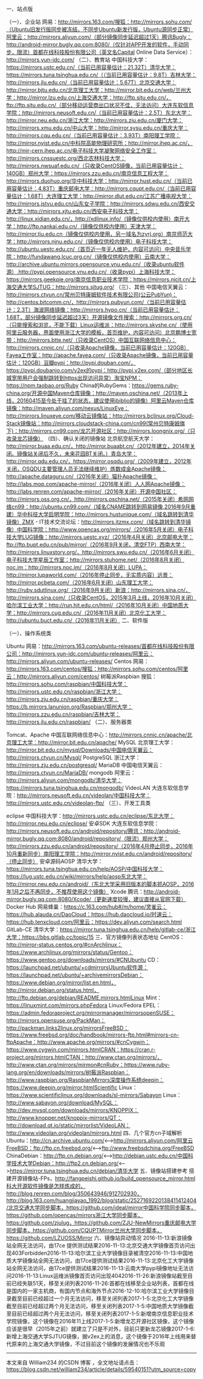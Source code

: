 一、站点版

（一）、企业站
网易：http://mirrors.163.com/搜狐：http://mirrors.sohu.com/（Ubuntu旧发行版同步被冻结，不同步Ubuntu新发行版，Ubuntu源同步正常）阿里云：http://mirrors.aliyun.com/（部分镜像同步延迟超过1天）腾讯Bugly：http://android-mirror.bugly.qq.com:8080/（仅针对APP开发的软件，手动同步，限流）首都在线科技股份有限公司（英文名Capital Online Data Service）：http://mirrors.yun-idc.com/
（二）、教育站
中国科技大学：https://mirrors.ustc.edu.cn/（当前已用容量估计：21.32T）清华大学：https://mirrors.tuna.tsinghua.edu.cn/（（当前已用容量估计：9.8T）吉林大学：http://mirrors.jlu.edu.cn/（当前已用容量估计：5.67T）北京交通大学：http://mirror.bjtu.edu.cn/北京理工大学：http://mirror.bit.edu.cn/web/兰州大学：http://mirror.lzu.edu.cn/上海交通大学：http://ftp.sjtu.edu.cn/，ftp://ftp.sjtu.edu.cn/（部分移动运营商出口状况不佳，无法访问）大连东软信息学院：http://mirrors.neusoft.edu.cn/（当前已用容量估计：2.5T）东北大学：http://mirror.neu.edu.cn/浙江大学：http://mirrors.zju.edu.cn/厦门大学：http://mirrors.xmu.edu.cn/中山大学：http://mirror.sysu.edu.cn/重庆大学：http://mirrors.cqu.edu.cn/（当前已用容量估计：3.93T）南阳理工学院：http://mirror.nyist.edu.cn/中科院高能物理研究所：http://mirror.ihep.ac.cn/，http://mir-cern.ihep.ac.cn/电子科技大学凝聚网络安全工作室：http://mirrors.cnssuestc.org/西北农林科技大学：http://mirrors.nwsuaf.edu.cn/（只收录CentOS镜像，当前已用容量估计：140GB）郑州大学：https://mirrors.zzu.edu.cn/南京信息工程大学：http://mirrors.duohuo.org/华中科技大学：http://mirror.hust.edu.cn/（当前已用容量估计：4.83T）重庆邮电大学：http://mirrors.cqupt.edu.cn/（当前已用容量估计：1.68T）大连理工大学：http://mirror.dlut.edu.cn/江苏广播电视大学：http://mirrors.jstvu.edu.cn/山东女子学院：http://mirrors.sdwu.edu.cn/西安交通大学：http://mirrors.xjtu.edu.cn/西安电子科技大学：http://linux.xidian.edu.cn/，http://xdlinux.info/（镜像仅供校内使用）南开大学：http://ftp.nankai.edu.cn/（镜像仅供校内使用）天津大学：http://mirror.tju.edu.cn（镜像仅供校内使用，另一域名为zyrj.org）南京师范大学：http://mirrors.njnu.edu.cn/（镜像仅供校内使用）电子科技大学：http://ubuntu.uestc.edu.cn/（首页近一年无人维护，内容可访问）中央音乐学院：http://fundawang.lcuc.org.cn/（镜像仅供校内使用）云南大学：http://archive.ubuntu.mirrors.opensource.ynu.edu.cn/（收录ubuntu软件源）,http://pypi.opensource.ynu.edu.cn/（收录pypi）上海科技大学：https://mirrors.geekpie.org/南京信息职业技术学院：https://mirrors.njcit.cn/上海交通大学SJTUG：http://mirrors.sjtug.org/
（三）、其他
中国电信天翼云：http://mirrors.ctyun.cn/常州贝特康姆软件技术有限公司(公云PubYun)：http://centos.bitcomm.cn/，http://mirrors.pubyun.com/（当前已用容量估计：2.3T）海波网络镜像：http://mirrors.hypo.cn/（当前已用容量估计：1.68T，部分镜像同步延迟超过3天）开源镜像文件搜索：http://mirrors.org.cn/（只能搜索和浏览，不能下载）Linux运维派：http://mirrors.skyshe.cn/（使用阿里云服务器，界面使用浙江大学的模板，首页维护，内容可访问）北京鹏博士宽带：http://mirrors.btte.net/（只收录CentOS）中国互联网络信息中心：http://mirrors.cnnic.cn/（只收录Apache镜像，当前已用容量估计：120GB）Fayea工作室：http://apache.fayea.com/（只收录Apache镜像，当前已用容量估计：120GB）豆瓣pypi：http://pypi.douban.com/，https://pypi.doubanio.com/v2ex的pypi：http://pypi.v2ex.com/（部分地区长城宽带用户会强制跳转到https出现访问异常）淘宝NPM：https://npm.taobao.org/Ruby China的RubyGems：https://gems.ruby-china.org/开源中国Maven仓库镜像：http://maven.oschina.net/（2013年上线，20160415至今处于挂了的状态，建议使用ibiblio的镜像）阿里云Maven仓库镜像：http://maven.aliyun.com/nexus/LinuxEye：http://mirrors.linuxeye.com/移动云镜像站：http://mirrors.bclinux.org/Cloud-Stack镜像站：http://mirrors.cloudstack-china.com/cn99(常州贝特康姆旗下)：http://mirrors.cn99.com/龙芯开源社区：http://mirrors.loongnix.org/（只收录龙芯镜像）
（四）、确认关闭的镜像站
北京航空航天大学：http://mirror.buaa.edu.cn/，http://mirror.buaabt.cn/（2012年建立，2014年关闭。镜像站关闭后不久，未来花园BT关闭。）青岛大学：http://mirror.qdu.edu.cn/，https://mirror.osqdu.org/（2009年建立，2012年关闭，OSQDU主要管理人员无法继续维护）炼数成金Apache镜像：http://apache.dataguru.cn/（2016年关闭）猫扑Apache镜像：http://labs.mop.com/apache-mirror/（2016年关闭）人人网Apache镜像：http://labs.renren.com/apache-mirror/（2016年关闭）开源中国社区：http://mirrors.oss.org.cn/，http://mirrors.oschina.net/（2015年关闭）希网网络cn99：http://ubuntu.cn99.com/（域名CNAME跳转到网易镜像,2016年9月重建）华中科技大学启明学院：http://mirrors.hustunique.com/（域名跳转到清华镜像）ZMX - IT技术交流论坛：http://mirrors.itzmx.com/（域名跳转到清华镜像）中国科学院：http://www.opencas.org/mirrors/（2016年5月关闭）电子科技大学LUG镜像：http://mirrors.uestc.xyz/（2016年4月关闭）北京邮电大学：ftp://ftp.bupt.edu.cn/pub/mirror/（2016年9月关闭，清空FTP）西南大学：http://mirrors.linuxstory.org/，http://mirrors.swu.edu.cn/（2016年6月关闭）电子科技大学星辰工作室：http://mirrors.stuhome.net/（2016年8月关闭）noc.im：http://mirrors.noc.im/（2016年8月关闭）LUPA：http://mirror.lupaworld.com/（2016年停止同步，无实质内容）远景：http://mirror.pcbeta.com/（2016年6月关闭）山东理工大学：http://ruby.sdutlinux.org/（2016年9月关闭）新浪：http://mirrors.sina.cn/，http://mirrors.sina.com/（只收录CentOS，2015年3月上线，2016年10月关闭）哈尔滨工业大学：http://run.hit.edu.cn/html/（2016年10月关闭）中国地质大学：http://mirrors.cug.edu.cn/（2016年11月关闭）北京化工大学：http://ubuntu.buct.edu.cn/（2016年11月关闭）
二、软件版

（一）、操作系统类

Ubuntu
网易：http://mirrors.163.com/ubuntu-releases/首都在线科技股份有限公司：http://mirrors.yun-idc.com/ubuntu-releases/阿里云：http://mirrors.aliyun.com/ubuntu-releases/
Centos
网易：http://mirrors.163.com/centos/搜狐：http://mirrors.sohu.com/centos/阿里云：http://mirrors.aliyun.com/centos/
树莓派Raspbian
搜狐：http://mirrors.sohu.com/raspbian/中国科技大学：http://mirrors.ustc.edu.cn/raspbian/浙江大学：http://mirrors.zju.edu.cn/raspbian/重庆大学：https://b.mirrors.lanunion.org/Raspbian/郑州大学：http://mirrors.zzu.edu.cn/raspbian/吉林大学：http://mirrors.jlu.edu.cn/raspbian/
（二）、服务器类

Tomcat、Apache
中国互联网络信息中心：http://mirrors.cnnic.cn/apache/北京理工大学：http://mirror.bit.edu.cn/apache/
MySQL
北京理工大学：http://mirror.bit.edu.cn/mysql/Downloads/中国电信天翼云：http://mirrors.ctyun.cn/Mysql/
PostgreSQL
浙江大学：http://mirrors.zju.edu.cn/postgresql/
MariaDB
中国电信天翼云：http://mirrors.ctyun.cn/MariaDB/
mongodb
阿里云：http://mirrors.aliyun.com/mongodb/清华大学：https://mirrors.tuna.tsinghua.edu.cn/mongodb/
VideoLAN
大连东软信息学院：http://mirrors.neusoft.edu.cn/videolan/中国科技大学：http://mirrors.ustc.edu.cn/videolan-ftp/
（三）、开发工具类

eclipse
中国科技大学：http://mirrors.ustc.edu.cn/eclipse/东北大学：http://mirror.neu.edu.cn/eclipse/
安卓SDK
大连东软信息学院：http://mirrors.neusoft.edu.cn/android/repository/腾讯：http://android-mirror.bugly.qq.com:8080/android/repository/（限流）郑州大学：http://mirrors.zzu.edu.cn/android/repository/（2016年4月停止同步，2016年10月重新同步）南阳理工学院：http://mirror.nyist.edu.cn/android/repository/（停止同步）
安卓源码AOSP
清华大学：https://mirrors.tuna.tsinghua.edu.cn/help/AOSP/中国科技大学：https://lug.ustc.edu.cn/wiki/mirrors/help/aosp东北大学：http://mirror.neu.edu.cn/android/（东北大学采用旧版本的脚本抓AOSP，2016年1月之后不再同步，不推荐使用这个镜像）
Xcode
腾讯：http://android-mirror.bugly.qq.com:8080/Xcode/（更新速度较慢，建议直接从官网下载）
Docker Hub
网易蜂巢：https://c.163.com/hub#/m/home/灵雀云：https://hub.alauda.cn/DaoCloud：https://hub.daocloud.io/时速云：https://hub.tenxcloud.com/阿里云：https://dev.aliyun.com/search.html
GitLab-CE
清华大学：https://mirror.tuna.tsinghua.edu.cn/help/gitlab-ce/浙江大学：https://bbs.gitlab.cc/topic/15
三、官方镜像列表状态地址
CentOS：http://mirror-status.centos.org/#cnArchlinux：https://www.archlinux.org/mirrors/status/Gentoo：https://www.gentoo.org/downloads/mirrors/#CNUbuntu CD：https://launchpad.net/ubuntu/+cdmirrorsUbuntu软件源：https://launchpad.net/ubuntu/+archivemirrorsDebian：https://www.debian.org/mirror/list.en.html，http://mirror.debian.org/status.html，http://ftp.debian.org/debian/README.mirrors.htmlLinux Mint：https://linuxmint.com/mirrors.phpFedora Linux/Fedora EPEL：https://admin.fedoraproject.org/mirrormanager/mirrorsopenSUSE：http://mirrors.opensuse.org/PackMan：http://packman.links2linux.org/mirrorsFreeBSD：https://www.freebsd.org/doc/handbook/mirrors-ftp.html#mirrors-cn-ftpApache：http://www.apache.org/mirrors/#cnCygwin：https://www.cygwin.com/mirrors.htmlCRAN：https://cran.r-project.org/mirrors.htmlCTAN：http://www.ctan.org/mirrors/，http://www.ctan.org/mirrors/mirmon#cnRuby：https://www.ruby-lang.org/en/downloads/mirrors/树莓派Raspbian：http://www.raspbian.org/RaspbianMirrors深度操作系统deepin：https://www.deepin.org/mirror.htmlScientific Linux：https://www.scientificlinux.org/downloads/sl-mirrors/Sabayon Linux：http://www.sabayon.org/download/MySQL：http://dev.mysql.com/downloads/mirrors/KNOPPIX：http://www.knopper.net/knoppix-mirrors/QT：http://download.qt.io/static/mirrorlist/VideoLAN：http://www.videolan.org/videolan/mirrors.html
四、几个官方cn子域解析
Ubuntu：http://cn.archive.ubuntu.com/<-->http://mirrors.aliyun.com/阿里云FreeBSD：ftp://ftp.cn.freebsd.org/<-->ftp://www.freebsdchina.org/FreeBSD
 ChinaDebian：http://ftp.cn.debian.org/<-->http://debian.ustc.edu.cn/中国科学技术大学Debian：http://ftp2.cn.debian.org/<-->https://mirror.tuna.tsinghua.edu.cn/debian/清华大学
五、镜像站搭建参考
搭建开源镜像站-FPs，http://fangpeishi.github.io/build_opensource_mirror.html科大开源软件镜像是怎样炼成的，http://blog.renren.com/blog/350643946/912702930，http://blog.163.com/huangjiayao_1992/blog/static/2527169220138411412404/北京交通大学同步脚本，https://github.com/ideal/mirror中国科学院同步脚本，https://github.com/opencas/mirrors浙江大学同步脚本，https://github.com/zjulug，https://github.com/ZJU-NewMirrors重庆邮电大学同步脚本，https://github.com/CQUPTMirror兰州大学同步脚本，https://github.com/LZUOSS/Mirror
六、镜像站异动情况
2016-11-13:新浪镜像站全网无法访问，由17ce 提供测试结果2016-11-13:北京交通大学镜像首页访问出现403Forbidden2016-11-13:哈尔滨工业大学镜像目录被清空2016-11-13:中国地质大学镜像站全网无法访问，由17ce提供测试结果2016-11-13:北京化工大学镜像站全网无法访问，由17ce提供测试结果2016-11-13:云南大学pypi镜像地址无法访问2016-11-13:Linux运维派镜像首页访问出现4042016-11-26:新浪镜像站截至目前已经失联51天，移至关闭列表2016-11-26:首都在线移至企业站列表，首都在线是国内的一家主机商，有国内节点和海外节点2016-12-10:哈尔滨工业大学镜像目录截至目前已经超过一个月无法访问，移至关闭列表2017-1-5:北京化工大学镜像截至目前已经超过两个月无法访问，移至关闭列表2017-1-5:中国地质大学镜像截至目前已经超过两个月无法访问，移至关闭列表2017-1-5:新增南京信息职业技术学院镜像，这个镜像在2016年11上线2017-1-5:新增龙芯开源社区镜像，这个镜像应该是很早（2015年之前）就建立了只是不对外，目前只更新龙芯镜像2017-1-6:新增上海交通大学SJTUG镜像，据v2ex上的消息，这个镜像于2016年上线用来替代原来的上海交通大学镜像，不过目前这个镜像的发展情况也不乐观

---------------------

本文来自 William234 的CSDN 博客 ，全文地址请点击：https://blog.csdn.net/william234/article/details/59540151?utm_source=copy 
